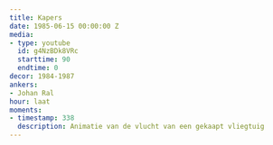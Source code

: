 ```yaml
---
title: Kapers
date: 1985-06-15 00:00:00 Z
media:
- type: youtube
  id: g4NzBDk8VRc
  starttime: 90
  endtime: 0
decor: 1984-1987
ankers:
- Johan Ral
hour: laat
moments:
- timestamp: 338
  description: Animatie van de vlucht van een gekaapt vliegtuig
---
```


